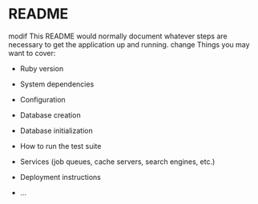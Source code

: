# README
modif
This README would normally document whatever steps are necessary to get the
application up and running.
change
Things you may want to cover:

* Ruby version

* System dependencies

* Configuration

* Database creation

* Database initialization

* How to run the test suite

* Services (job queues, cache servers, search engines, etc.)

* Deployment instructions

* ...
